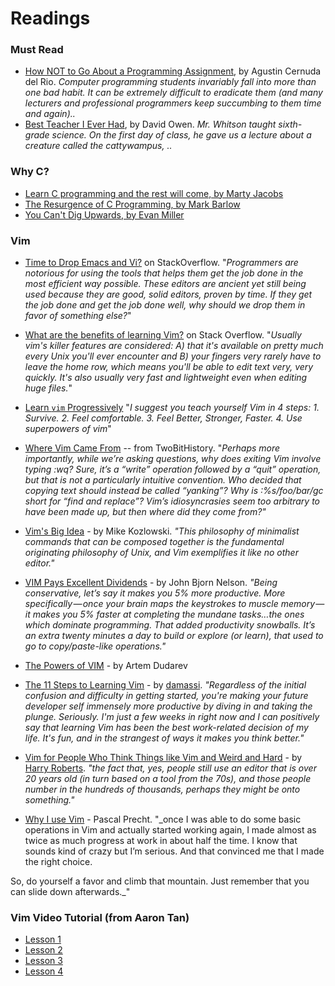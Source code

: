 
# Readings

### Must Read

- [How NOT to Go About a Programming Assignment](http://people.irisa.fr/Martin.Quinson/Teaching/how-not-to-code.pdf), by Agustin Cernuda del Rio. _Computer programming students invariably fall into more than one bad habit. It can be extremely difficult to eradicate them (and many lecturers and professional programmers keep succumbing to them time and again).._
- [Best Teacher I Ever Had](http://www.comp.nus.edu.sg/~leonghw/Courses/cattywampus.html), by David Owen.  _Mr. Whitson taught sixth-grade science. On the first day of class, he gave us a lecture about a creature called the cattywampus, .._

### Why C?

- [Learn C programming and the rest will come, by Marty Jacobs](https://www.zeroequalsfalse.press/2017/11/29/c/index.html)
- [The Resurgence of C Programming, by Mark Barlow](https://www.oreilly.com/learning/the-resurgence-of-c-programming)
- [You Can't Dig Upwards, by Evan Miller](http://www.evanmiller.org/you-cant-dig-upwards.html)

### Vim

- [Time to Drop Emacs and Vi?](https://softwareengineering.stackexchange.com/questions/61738/time-to-drop-emacs-and-vi) on StackOverflow.  "_Programmers are notorious for using the tools that helps them get the job done in the most efficient way possible. These editors are ancient yet still being used because they are good, solid editors, proven by time. If they get the job done and get the job done well, why should we drop them in favor of something else?_"

- [What are the benefits of learning Vim?](https://stackoverflow.com/questions/597077/what-are-the-benefits-of-learning-vim) on Stack Overflow.  "_Usually vim's killer features are considered: A) that it's available on pretty much every Unix you'll ever encounter and B) your fingers very rarely have to leave the home row, which means you'll be able to edit text very, very quickly. It's also usually very fast and lightweight even when editing huge files._"

- [Learn `vim` Progressively](http://yannesposito.com/Scratch/en/blog/Learn-Vim-Progressively/) "_I suggest you teach yourself Vim in 4 steps: 1. Survive. 2.  Feel comfortable. 3.  Feel Better, Stronger, Faster. 4.  Use superpowers of vim_"

- [Where Vim Came From](https://twobithistory.org/2018/08/05/where-vim-came-from.html) -- from TwoBitHistory.  "_Perhaps more importantly, while we’re asking questions, why does exiting Vim involve typing :wq? Sure, it’s a “write” operation followed by a “quit” operation, but that is not a particularly intuitive convention. Who decided that copying text should instead be called “yanking”? Why is :%s/foo/bar/gc short for “find and replace”? Vim’s idiosyncrasies seem too arbitrary to have been made up, but then where did they come from?"_

- [Vim's Big Idea](https://medium.com/@mkozlows/why-atom-cant-replace-vim-433852f4b4d1) - by Mike Kozlowski. _"This philosophy of minimalist commands that can be composed together is the fundamental originating philosophy of Unix, and Vim exemplifies it like no other editor."_

- [VIM Pays Excellent Dividends](https://dispatches.artifexdeus.com/vim-pays-excellent-dividends-814241804984) - by John Bjorn Nelson.  _"Being conservative, let’s say it makes you 5% more productive. More specifically — once your brain maps the keystrokes to muscle memory — it makes you 5% faster at completing the mundane tasks…the ones which dominate programming. That added productivity snowballs. It’s an extra twenty minutes a day to build or explore (or learn), that used to go to copy/paste-like operations."_

- [The Powers of VIM](http://dudarev.com/blog/powers-of-vim/) - by Artem Dudarev

- [The 11 Steps to Learning Vim](https://github.com/damassi/learn-vim/blob/master/README.md) - by [damassi](https://github.com/damassi). _"Regardless of the initial confusion and difficulty in getting started, you're making your future developer self immensely more productive by diving in and taking the plunge. Seriously. I'm just a few weeks in right now and I can positively say that learning Vim has been the best work-related decision of my life. It's fun, and in the strangest of ways it makes you think better."_

- [Vim for People Who Think Things like Vim and Weird and Hard](https://csswizardry.com/2014/06/vim-for-people-who-think-things-like-vim-are-weird-and-hard/) - by [Harry Roberts](https://csswizardry.com/). _"the fact that, yes, people still use an editor that is over 20 years old (in turn based on a tool from the 70s), and those people number in the hundreds of thousands, perhaps they might be onto something."_

- [Why I use Vim](https://pascalprecht.github.io/posts/why-i-use-vim/) - Pascal Precht. "_once I was able to do some basic operations in Vim and actually started working again, I made almost as twice as much progress at work in about half the time. I know that sounds kind of crazy but I’m serious. And that convinced me that I made the right choice.

So, do yourself a favor and climb that mountain. Just remember that you can slide down afterwards._"

### Vim Video Tutorial (from Aaron Tan)

- [Lesson 1](http://vidcast.nus.edu.sg/camtasiarelay/vim-1_-_MP4_with_Smart_Player_%28Large%29_-_20130805_08.51.47AM.html)
- [Lesson 2](http://vidcast.nus.edu.sg/camtasiarelay/vim_-_MP4_with_Smart_Player_%28Large%29_-_20130806_10.47.38AM.html)
- [Lesson 3](http://vidcast.nus.edu.sg/camtasiarelay/vim-3_-_MP4_with_Smart_Player_%28Large%29_-_20130809_01.26.24PM.html)
- [Lesson 4](http://vidcast.nus.edu.sg/camtasiarelay/vim-4_-_MP4_with_Smart_Player_%28Large%29_-_20130811_10.59.20AM.html)

